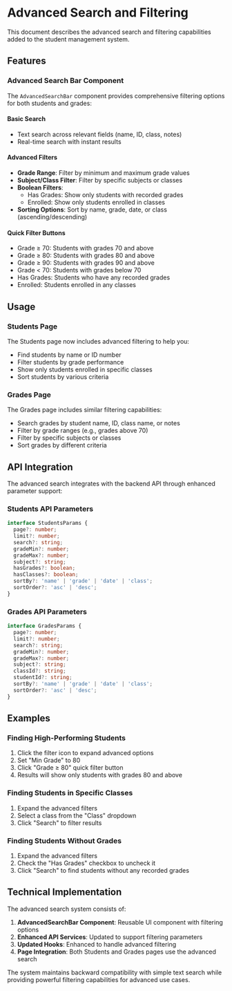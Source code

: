 # Advanced Search and Filtering

This document describes the advanced search and filtering capabilities added to the student management system.

## Features

### Advanced Search Bar Component

The `AdvancedSearchBar` component provides comprehensive filtering options for both students and grades:

#### Basic Search
- Text search across relevant fields (name, ID, class, notes)
- Real-time search with instant results

#### Advanced Filters
- **Grade Range**: Filter by minimum and maximum grade values
- **Subject/Class Filter**: Filter by specific subjects or classes
- **Boolean Filters**: 
  - Has Grades: Show only students with recorded grades
  - Enrolled: Show only students enrolled in classes
- **Sorting Options**: Sort by name, grade, date, or class (ascending/descending)

#### Quick Filter Buttons
- Grade ≥ 70: Students with grades 70 and above
- Grade ≥ 80: Students with grades 80 and above  
- Grade ≥ 90: Students with grades 90 and above
- Grade < 70: Students with grades below 70
- Has Grades: Students who have any recorded grades
- Enrolled: Students enrolled in any classes

## Usage

### Students Page
The Students page now includes advanced filtering to help you:
- Find students by name or ID number
- Filter students by grade performance
- Show only students enrolled in specific classes
- Sort students by various criteria

### Grades Page
The Grades page includes similar filtering capabilities:
- Search grades by student name, ID, class name, or notes
- Filter by grade ranges (e.g., grades above 70)
- Filter by specific subjects or classes
- Sort grades by different criteria

## API Integration

The advanced search integrates with the backend API through enhanced parameter support:

### Students API Parameters
```typescript
interface StudentsParams {
  page?: number;
  limit?: number;
  search?: string;
  gradeMin?: number;
  gradeMax?: number;
  subject?: string;
  hasGrades?: boolean;
  hasClasses?: boolean;
  sortBy?: 'name' | 'grade' | 'date' | 'class';
  sortOrder?: 'asc' | 'desc';
}
```

### Grades API Parameters
```typescript
interface GradesParams {
  page?: number;
  limit?: number;
  search?: string;
  gradeMin?: number;
  gradeMax?: number;
  subject?: string;
  classId?: string;
  studentId?: string;
  sortBy?: 'name' | 'grade' | 'date' | 'class';
  sortOrder?: 'asc' | 'desc';
}
```

## Examples

### Finding High-Performing Students
1. Click the filter icon to expand advanced options
2. Set "Min Grade" to 80
3. Click "Grade ≥ 80" quick filter button
4. Results will show only students with grades 80 and above

### Finding Students in Specific Classes
1. Expand the advanced filters
2. Select a class from the "Class" dropdown
3. Click "Search" to filter results

### Finding Students Without Grades
1. Expand the advanced filters
2. Check the "Has Grades" checkbox to uncheck it
3. Click "Search" to find students without any recorded grades

## Technical Implementation

The advanced search system consists of:

1. **AdvancedSearchBar Component**: Reusable UI component with filtering options
2. **Enhanced API Services**: Updated to support filtering parameters
3. **Updated Hooks**: Enhanced to handle advanced filtering
4. **Page Integration**: Both Students and Grades pages use the advanced search

The system maintains backward compatibility with simple text search while providing powerful filtering capabilities for advanced use cases.

